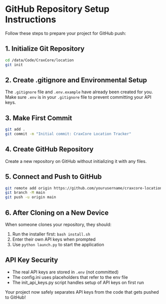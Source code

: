 # GitHub Repository Setup Instructions

Follow these steps to prepare your project for GitHub push:

## 1. Initialize Git Repository

```zsh
cd /data/Code/CraxCore/location
git init
```

## 2. Create .gitignore and Environmental Setup

The `.gitignore` file and `.env.example` have already been created for you.
Make sure `.env` is in your `.gitignore` file to prevent committing your API keys.

## 3. Make First Commit

```zsh
git add .
git commit -m "Initial commit: CraxCore Location Tracker"
```

## 4. Create GitHub Repository

Create a new repository on GitHub without initializing it with any files.

## 5. Connect and Push to GitHub

```zsh
git remote add origin https://github.com/yourusername/craxcore-location-tracker.git
git branch -M main
git push -u origin main
```

## 6. After Cloning on a New Device

When someone clones your repository, they should:

1. Run the installer first: `bash install.sh`
2. Enter their own API keys when prompted
3. Use `python launch.py` to start the application

## API Key Security

-   The real API keys are stored in `.env` (not committed)
-   The config.ini uses placeholders that refer to the env file
-   The init_api_keys.py script handles setup of API keys on first run

Your project now safely separates API keys from the code that gets pushed to GitHub!
